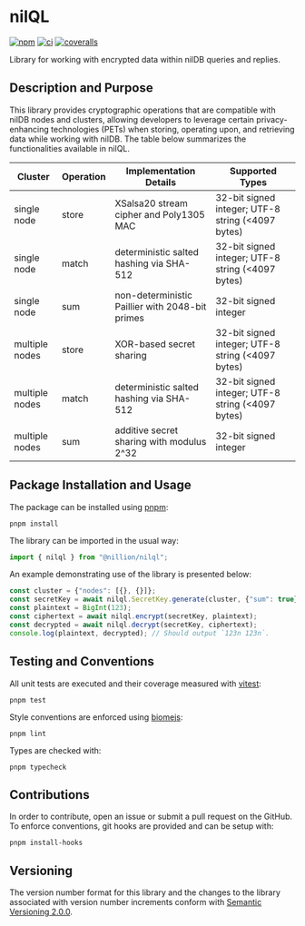 # nilQL
[![npm](https://badge.fury.io/js/nilql.svg)](https://www.npmjs.com/package/@nillion/nilql)
[![ci](https://github.com/nillionnetwork/nilql-ts/actions/workflows/ci.yaml/badge.svg)](https://github.com/nillionnetwork/nilql-ts/actions)
[![coveralls](https://coveralls.io/repos/github/NillionNetwork/nilql-ts/badge.svg?branch=main)](https://coveralls.io/github/NillionNetwork/nilql-ts)

Library for working with encrypted data within nilDB queries and replies.

## Description and Purpose

This library provides cryptographic operations that are compatible with nilDB nodes and clusters, allowing developers to leverage certain privacy-enhancing technologies (PETs) when storing, operating upon, and retrieving data while working with nilDB. The table below summarizes the functionalities available in nilQL.

| Cluster        | Operation  | Implementation Details                          | Supported Types                                   |
|----------------|------------|-------------------------------------------------|---------------------------------------------------|
| single node    | store      | XSalsa20 stream cipher and Poly1305 MAC         | 32-bit signed integer; UTF-8 string (<4097 bytes) |
| single node    | match      | deterministic salted hashing via SHA-512        | 32-bit signed integer; UTF-8 string (<4097 bytes) |
| single node    | sum        | non-deterministic Paillier with 2048-bit primes | 32-bit signed integer                             |
| multiple nodes | store      | XOR-based secret sharing                        | 32-bit signed integer; UTF-8 string (<4097 bytes) |
| multiple nodes | match      | deterministic salted hashing via SHA-512        | 32-bit signed integer; UTF-8 string (<4097 bytes) |
| multiple nodes | sum        | additive secret sharing with modulus 2^32       | 32-bit signed integer                             |

## Package Installation and Usage

The package can be installed using [pnpm](https://pnpm.io/):

```shell
pnpm install
```

The library can be imported in the usual way:

```ts
import { nilql } from "@nillion/nilql";
```

An example demonstrating use of the library is presented below:

```ts
const cluster = {"nodes": [{}, {}]};
const secretKey = await nilql.SecretKey.generate(cluster, {"sum": true});
const plaintext = BigInt(123);
const ciphertext = await nilql.encrypt(secretKey, plaintext);
const decrypted = await nilql.decrypt(secretKey, ciphertext);
console.log(plaintext, decrypted); // Should output `123n 123n`.
```

## Testing and Conventions

All unit tests are executed and their coverage measured with [vitest](https://vitest.dev/):

```shell
pnpm test
```

Style conventions are enforced using [biomejs](https://biomejs.dev/):

```shell
pnpm lint
```

Types are checked with:

```shell
pnpm typecheck
```

## Contributions

In order to contribute, open an issue or submit a pull request on the GitHub. To enforce conventions, git hooks are provided and can be setup with:

```shell
pnpm install-hooks
```

## Versioning

The version number format for this library and the changes to the library associated with version number increments conform with [Semantic Versioning 2.0.0](https://semver.org/#semantic-versioning-200).
